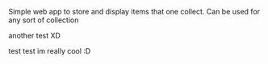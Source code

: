 Simple web app to store and display items that one collect. Can be used for any sort of collection

another test XD

test test im really cool :D


